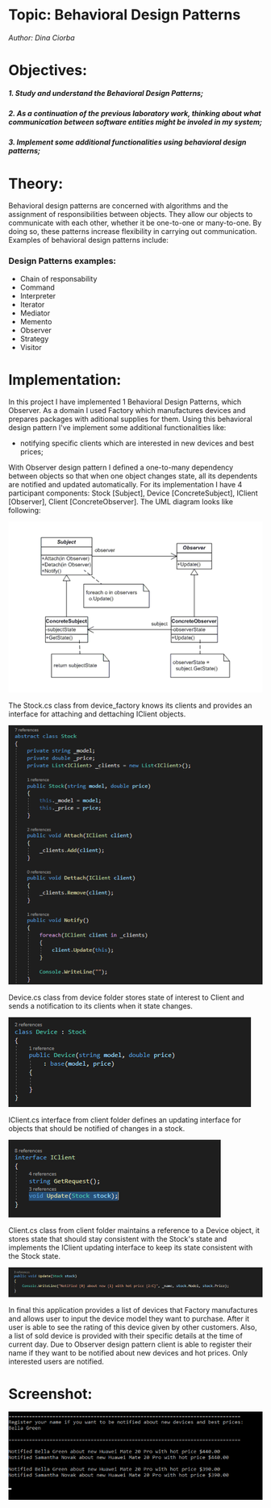 # Topic: Behavioral Design Patterns
###### Author: Dina Ciorba
# Objectives:
##### 1. Study and understand the Behavioral Design Patterns;
##### 2. As a continuation of the previous laboratory work, thinking about what communication between software entities might be involed in my system;
##### 3. Implement some additional functionalities using behavioral design patterns;
# Theory:
Behavioral design patterns are concerned with algorithms and the assignment of responsibilities between objects. They allow our objects to communicate with each other, whether it be one-to-one or many-to-one. By doing so, these patterns increase flexibility in carrying out communication. Examples of behavioral design patterns include:
### Design Patterns examples:
- Chain of responsability
- Command
- Interpreter
- Iterator
- Mediator
- Memento
- Observer
- Strategy
- Visitor
# Implementation:

In this project I have implemented 1 Behavioral Design Patterns, which Observer. As a domain I used Factory which manufactures devices 
and prepares packages with aditional supplies for them. Using this behavioral design pattern I've implement some additional functionalities like: 
* notifying specific clients which are interested in new devices and best prices;

With Observer design pattern I defined a one-to-many dependency between objects so that when one object changes state, all its dependents are notified and updated automatically. For its implementation I have 4 participant components: Stock [Subject], Device [ConcreteSubject], IClient [Observer], Client [ConcreteObserver]. The UML diagram looks like following:

![](images/screen_lab3_1.png)

The Stock.cs class from device_factory knows its clients and provides an interface for attaching and dettaching IClient objects.

![](images/screen_lab3_2.png)

Device.cs class from device folder stores state of interest to Client and sends a notification to its clients when it state changes.

![](images/screen_lab3_3.png)

IClient.cs interface from client folder defines an updating interface for objects that should be notified of changes in a stock.

![](images/screen_lab3_4.png)

Client.cs class from client folder maintains a reference to a Device object, it stores state that should stay consistent with the Stock's state and implements the IClient updating interface to keep its state consistent with the Stock state.

![](images/screen_lab3_5.png)

In final this application provides a list of devices that Factory manufactures and allows user to input the device model they want to purchase. After it user is able to see the rating of this device given by other customers. Also, a list of sold device is provided with their specific details at the time of current day. Due to Observer design pattern client is able to register their name if they want to be notified about new devices and hot prices. Only interested users are notified.


# Screenshot:

![](images/screen_lab3_6.png)
